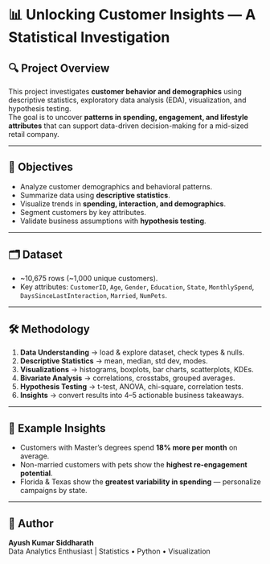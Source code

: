 # 📊 Unlocking Customer Insights — A Statistical Investigation

## 🔍 Project Overview
This project investigates **customer behavior and demographics** using descriptive statistics, exploratory data analysis (EDA), visualization, and hypothesis testing.  
The goal is to uncover **patterns in spending, engagement, and lifestyle attributes** that can support data-driven decision-making for a mid-sized retail company.

---

## 🎯 Objectives
- Analyze customer demographics and behavioral patterns.  
- Summarize data using **descriptive statistics**.  
- Visualize trends in **spending, interaction, and demographics**.  
- Segment customers by key attributes.  
- Validate business assumptions with **hypothesis testing**.  

---

## 🗂 Dataset
- ~10,675 rows (~1,000 unique customers).  
- Key attributes: `CustomerID`, `Age`, `Gender`, `Education`, `State`, `MonthlySpend`, `DaysSinceLastInteraction`, `Married`, `NumPets`.  

---

## 🛠️ Methodology
1. **Data Understanding** → load & explore dataset, check types & nulls.  
2. **Descriptive Statistics** → mean, median, std dev, modes.  
3. **Visualizations** → histograms, boxplots, bar charts, scatterplots, KDEs.  
4. **Bivariate Analysis** → correlations, crosstabs, grouped averages.  
5. **Hypothesis Testing** → t-test, ANOVA, chi-square, correlation tests.  
6. **Insights** → convert results into 4–5 actionable business takeaways.  

---

## 📌 Example Insights
- Customers with Master’s degrees spend **18% more per month** on average.  
- Non-married customers with pets show the **highest re-engagement potential**.  
- Florida & Texas show the **greatest variability in spending** — personalize campaigns by state.  

---

## 👤 Author
**Ayush Kumar Siddharath**  
Data Analytics Enthusiast | Statistics • Python • Visualization
